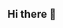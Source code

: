 ## Hi there 👋

<!--
**ARmrCode/ARmrCode** is a ✨ _special_ ✨ repository because its `README.md` (this file) appears on your GitHub profile.

Here are some ideas to get you started:

- 🔭 I’m currently working on DevOps practices
- 🌱 I’m currently learning Git and GitHub
- 👯 I’m looking to collaborate on SRE and DevOps
- 🤔 I’m looking for help with educations
- 💬 Ask me about my way
- 📫 How to reach me: klimenchenko.vlad@ukr.net
- 😄 Pronouns: No
- ⚡ Fun fact: I love playing basketball.
-->
